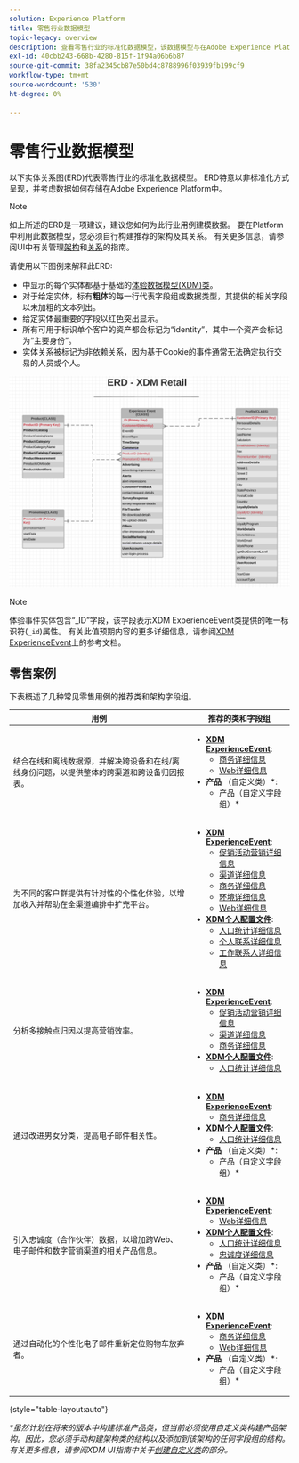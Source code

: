 ```yaml
---
solution: Experience Platform
title: 零售行业数据模型
topic-legacy: overview
description: 查看零售行业的标准化数据模型，该数据模型与在Adobe Experience Platform中使用的体验数据模型(XDM)兼容。
exl-id: 40cbb243-668b-4280-815f-1f94a06b6b87
source-git-commit: 38fa2345cb87e50bd4c8788996f03939fb199cf9
workflow-type: tm+mt
source-wordcount: '530'
ht-degree: 0%

---
```


#  零售行业数据模型

以下实体关系图(ERD)代表零售行业的标准化数据模型。 ERD特意以非标准化方式呈现，并考虑数据如何存储在Adobe Experience Platform中。

>[!NOTE]
>
>如上所述的ERD是一项建议，建议您如何为此行业用例建模数据。 要在Platform中利用此数据模型，您必须自行构建推荐的架构及其关系。 有关更多信息，请参阅UI中有关管理[架构](../../ui/resources/schemas.md)和[关系](../../tutorials/relationship-ui.md)的指南。

请使用以下图例来解释此ERD:

* 中显示的每个实体都基于基础的[体验数据模型(XDM)类](../composition.md#class)。
* 对于给定实体，标有&#x200B;**粗体**&#x200B;的每一行代表字段组或数据类型，其提供的相关字段以未加粗的文本列出。
* 给定实体最重要的字段以红色突出显示。
* 所有可用于标识单个客户的资产都会标记为“identity”，其中一个资产会标记为“主要身份”。
* 实体关系被标记为非依赖关系，因为基于Cookie的事件通常无法确定执行交易的人员或个人。

![](../../images/industries/retail.png)

>[!NOTE]
>
>体验事件实体包含“_ID”字段，该字段表示XDM ExperienceEvent类提供的唯一标识符(`_id`)属性。 有关此值预期内容的更多详细信息，请参阅[XDM ExperienceEvent](../../classes/experienceevent.md)上的参考文档。

##  零售案例

下表概述了几种常见零售用例的推荐类和架构字段组。

| 用例 | 推荐的类和字段组 |
| --- | --- |
| 结合在线和离线数据源，并解决跨设备和在线/离线身份问题，以提供整体的跨渠道和跨设备归因报表。 | <ul><li>**[XDM ExperienceEvent](../../classes/experienceevent.md)**:<ul><li>[商务详细信息](../../field-groups/event/commerce-details.md)</li><li>[Web详细信息](../../field-groups/event/web-details.md)</li></ul></li><li>**产品** （自定义类）\*:<ul><li>产品（自定义字段组）\*</li></ul></li></ul> |
| 为不同的客户群提供有针对性的个性化体验，以增加收入并帮助在全渠道编排中扩充平台。 | <ul><li>**[XDM ExperienceEvent](../../classes/experienceevent.md)**:<ul><li>[促销活动营销详细信息](../../field-groups/event/campaign-marketing-details.md)</li><li>[渠道详细信息](../../field-groups/event/channel-details.md)</li><li>[商务详细信息](../../field-groups/event/commerce-details.md)</li><li>[环境详细信息](../../field-groups/event/environment-details.md)</li><li>[Web详细信息](../../field-groups/event/web-details.md)</li></ul></li><li>**[XDM个人配置文件](../../classes/individual-profile.md)**:<ul><li>[人口统计详细信息](../../field-groups/profile/demographic-details.md)</li><li>[个人联系详细信息](../../field-groups/profile/personal-contact-details.md)</li><li>[工作联系人详细信息](../../field-groups/profile/work-contact-details.md)</li></ul></li></ul> |
| 分析多接触点归因以提高营销效率。 | <ul><li>**[XDM ExperienceEvent](../../classes/experienceevent.md)**:<ul><li>[促销活动营销详细信息](../../field-groups/event/campaign-marketing-details.md)</li><li>[渠道详细信息](../../field-groups/event/channel-details.md)</li><li>[商务详细信息](../../field-groups/event/commerce-details.md)</li></ul></li><li>**[XDM个人配置文件](../../classes/individual-profile.md)**:<ul><li>[人口统计详细信息](../../field-groups/profile/demographic-details.md)</li></ul></li></ul> |
| 通过改进男女分类，提高电子邮件相关性。 | <ul><li>**[XDM ExperienceEvent](../../classes/experienceevent.md)**:<ul><li>[商务详细信息](../../field-groups/event/commerce-details.md)</li></ul></li><li>**[XDM个人配置文件](../../classes/individual-profile.md)**:<ul><li>[人口统计详细信息](../../field-groups/profile/demographic-details.md)</li></ul></li><li>**产品** （自定义类）\*:<ul><li>产品（自定义字段组）\*</li></ul></li></ul> |
| 引入忠诚度（合作伙伴）数据，以增加跨Web、电子邮件和数字营销渠道的相关产品信息。 | <ul><li>**[XDM ExperienceEvent](../../classes/experienceevent.md)**:<ul><li>[Web详细信息](../../field-groups/event/web-details.md)</li></ul></li><li>**[XDM个人配置文件](../../classes/individual-profile.md)**:<ul><li>[人口统计详细信息](../../field-groups/profile/demographic-details.md)</li><li>[忠诚度详细信息](../../field-groups/profile/loyalty-details.md)</li></ul></li><li>**产品** （自定义类）\*:<ul><li>产品（自定义字段组）\*</li></ul></li></ul> |
| 通过自动化的个性化电子邮件重新定位购物车放弃者。 | <ul><li>**[XDM ExperienceEvent](../../classes/experienceevent.md)**:<ul><li>[商务详细信息](../../field-groups/event/commerce-details.md)</li><li>[Web详细信息](../../field-groups/event/web-details.md)</li></ul></li><li>**产品** （自定义类）\*:<ul><li>产品（自定义字段组）\*</li></ul></li></ul> |

{style=&quot;table-layout:auto&quot;}

*\*虽然计划在将来的版本中构建标准产品类，但当前必须使用自定义类构建产品架构。因此，您必须手动构建架构类的结构以及添加到该架构的任何字段组的结构。 有关更多信息，请参阅XDM UI指南中关于[创建自定义类](../../ui/resources/classes.md#create)的部分。*
